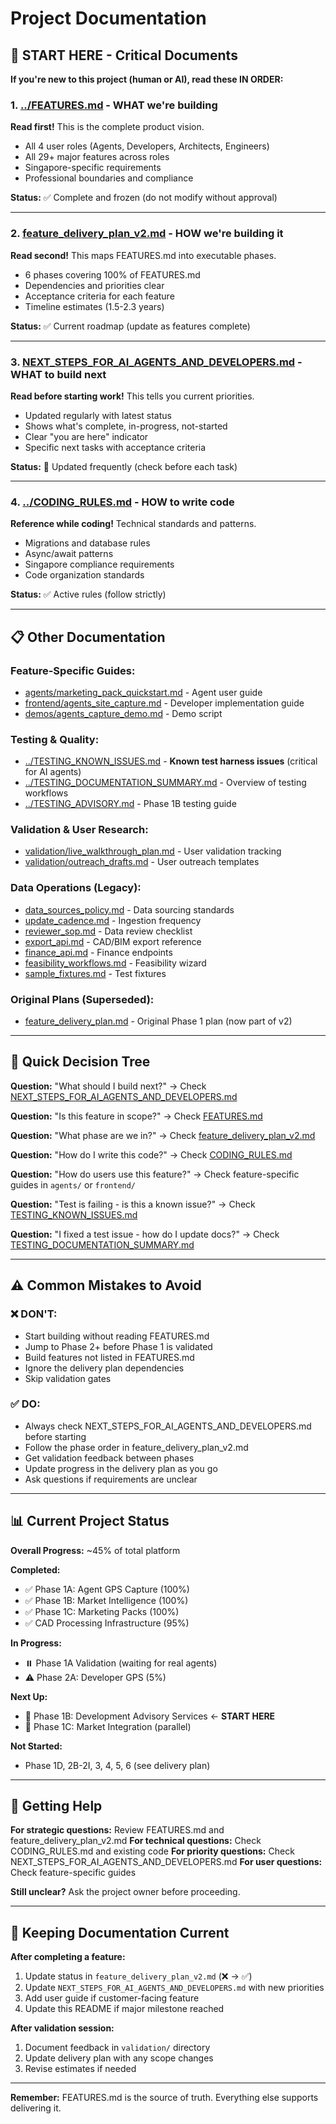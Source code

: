 # Project Documentation

## 🚨 START HERE - Critical Documents

**If you're new to this project (human or AI), read these IN ORDER:**

### 1. [../FEATURES.md](../FEATURES.md) - WHAT we're building
**Read first!** This is the complete product vision.
- All 4 user roles (Agents, Developers, Architects, Engineers)
- All 29+ major features across roles
- Singapore-specific requirements
- Professional boundaries and compliance

**Status:** ✅ Complete and frozen (do not modify without approval)

---

### 2. [feature_delivery_plan_v2.md](feature_delivery_plan_v2.md) - HOW we're building it
**Read second!** This maps FEATURES.md into executable phases.
- 6 phases covering 100% of FEATURES.md
- Dependencies and priorities clear
- Acceptance criteria for each feature
- Timeline estimates (1.5-2.3 years)

**Status:** ✅ Current roadmap (update as features complete)

---

### 3. [NEXT_STEPS_FOR_AI_AGENTS_AND_DEVELOPERS.md](NEXT_STEPS_FOR_AI_AGENTS_AND_DEVELOPERS.md) - WHAT to build next
**Read before starting work!** This tells you current priorities.
- Updated regularly with latest status
- Shows what's complete, in-progress, not-started
- Clear "you are here" indicator
- Specific next tasks with acceptance criteria

**Status:** 🔄 Updated frequently (check before each task)

---

### 4. [../CODING_RULES.md](../CODING_RULES.md) - HOW to write code
**Reference while coding!** Technical standards and patterns.
- Migrations and database rules
- Async/await patterns
- Singapore compliance requirements
- Code organization standards

**Status:** ✅ Active rules (follow strictly)

---

## 📋 Other Documentation

### Feature-Specific Guides:
- [agents/marketing_pack_quickstart.md](agents/marketing_pack_quickstart.md) - Agent user guide
- [frontend/agents_site_capture.md](frontend/agents_site_capture.md) - Developer implementation guide
- [demos/agents_capture_demo.md](demos/agents_capture_demo.md) - Demo script

### Testing & Quality:
- [../TESTING_KNOWN_ISSUES.md](../TESTING_KNOWN_ISSUES.md) - **Known test harness issues** (critical for AI agents)
- [../TESTING_DOCUMENTATION_SUMMARY.md](../TESTING_DOCUMENTATION_SUMMARY.md) - Overview of testing workflows
- [../TESTING_ADVISORY.md](../TESTING_ADVISORY.md) - Phase 1B testing guide

### Validation & User Research:
- [validation/live_walkthrough_plan.md](validation/live_walkthrough_plan.md) - User validation tracking
- [validation/outreach_drafts.md](validation/outreach_drafts.md) - User outreach templates

### Data Operations (Legacy):
- [data_sources_policy.md](data_sources_policy.md) - Data sourcing standards
- [update_cadence.md](update_cadence.md) - Ingestion frequency
- [reviewer_sop.md](reviewer_sop.md) - Data review checklist
- [export_api.md](export_api.md) - CAD/BIM export reference
- [finance_api.md](finance_api.md) - Finance endpoints
- [feasibility_workflows.md](feasibility_workflows.md) - Feasibility wizard
- [sample_fixtures.md](sample_fixtures.md) - Test fixtures

### Original Plans (Superseded):
- [feature_delivery_plan.md](feature_delivery_plan.md) - Original Phase 1 plan (now part of v2)

---

## 🎯 Quick Decision Tree

**Question:** "What should I build next?"
→ Check [NEXT_STEPS_FOR_AI_AGENTS_AND_DEVELOPERS.md](NEXT_STEPS_FOR_AI_AGENTS_AND_DEVELOPERS.md)

**Question:** "Is this feature in scope?"
→ Check [FEATURES.md](../FEATURES.md)

**Question:** "What phase are we in?"
→ Check [feature_delivery_plan_v2.md](feature_delivery_plan_v2.md)

**Question:** "How do I write this code?"
→ Check [CODING_RULES.md](../CODING_RULES.md)

**Question:** "How do users use this feature?"
→ Check feature-specific guides in `agents/` or `frontend/`

**Question:** "Test is failing - is this a known issue?"
→ Check [TESTING_KNOWN_ISSUES.md](../TESTING_KNOWN_ISSUES.md)

**Question:** "I fixed a test issue - how do I update docs?"
→ Check [TESTING_DOCUMENTATION_SUMMARY.md](../TESTING_DOCUMENTATION_SUMMARY.md)

---

## ⚠️ Common Mistakes to Avoid

### ❌ DON'T:
- Start building without reading FEATURES.md
- Jump to Phase 2+ before Phase 1 is validated
- Build features not listed in FEATURES.md
- Ignore the delivery plan dependencies
- Skip validation gates

### ✅ DO:
- Always check NEXT_STEPS_FOR_AI_AGENTS_AND_DEVELOPERS.md before starting
- Follow the phase order in feature_delivery_plan_v2.md
- Get validation feedback between phases
- Update progress in the delivery plan as you go
- Ask questions if requirements are unclear

---

## 📊 Current Project Status

**Overall Progress:** ~45% of total platform

**Completed:**
- ✅ Phase 1A: Agent GPS Capture (100%)
- ✅ Phase 1B: Market Intelligence (100%)
- ✅ Phase 1C: Marketing Packs (100%)
- ✅ CAD Processing Infrastructure (95%)

**In Progress:**
- ⏸️ Phase 1A Validation (waiting for real agents)
- ⚠️ Phase 2A: Developer GPS (5%)

**Next Up:**
- 🎯 Phase 1B: Development Advisory Services ← **START HERE**
- 🎯 Phase 1C: Market Integration (parallel)

**Not Started:**
- Phase 1D, 2B-2I, 3, 4, 5, 6 (see delivery plan)

---

## 🤝 Getting Help

**For strategic questions:** Review FEATURES.md and feature_delivery_plan_v2.md
**For technical questions:** Check CODING_RULES.md and existing code
**For priority questions:** Check NEXT_STEPS_FOR_AI_AGENTS_AND_DEVELOPERS.md
**For user questions:** Check feature-specific guides

**Still unclear?** Ask the project owner before proceeding.

---

## 🔄 Keeping Documentation Current

**After completing a feature:**
1. Update status in `feature_delivery_plan_v2.md` (❌ → ✅)
2. Update `NEXT_STEPS_FOR_AI_AGENTS_AND_DEVELOPERS.md` with new priorities
3. Add user guide if customer-facing feature
4. Update this README if major milestone reached

**After validation session:**
1. Document feedback in `validation/` directory
2. Update delivery plan with any scope changes
3. Revise estimates if needed

---

**Remember:** FEATURES.md is the source of truth. Everything else supports delivering it.

